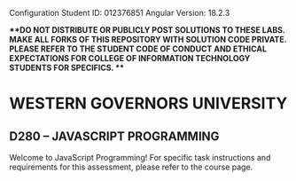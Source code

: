Configuration
Student ID: 012376851
Angular Version: 18.2.3








<strong> **DO NOT DISTRIBUTE OR PUBLICLY POST SOLUTIONS TO THESE LABS. MAKE ALL FORKS OF THIS REPOSITORY WITH SOLUTION CODE PRIVATE. PLEASE REFER TO THE STUDENT CODE OF CONDUCT AND ETHICAL EXPECTATIONS FOR COLLEGE OF INFORMATION TECHNOLOGY STUDENTS FOR SPECIFICS. ** </strong>
# WESTERN GOVERNORS UNIVERSITY 
## D280 – JAVASCRIPT PROGRAMMING
Welcome to JavaScript Programming! 
For specific task instructions and requirements for this assessment, please refer to the course page.
 

